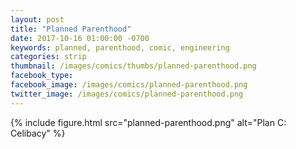 ```yaml
---
layout: post
title: "Planned Parenthood"
date: 2017-10-16 01:00:00 -0700
keywords: planned, parenthood, comic, engineering
categories: strip
thumbnail: /images/comics/thumbs/planned-parenthood.png
facebook_type: 
facebook_image: /images/comics/planned-parenthood.png
twitter_image: /images/comics/planned-parenthood.png
---
```


{% include figure.html src="planned-parenthood.png" alt="Plan C: Celibacy" %}
